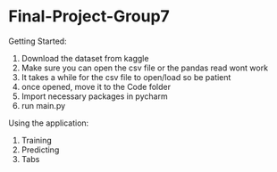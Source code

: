 # Final-Project-Group7

Getting Started:
1. Download the dataset from kaggle
2. Make sure you can open the csv file or the pandas read wont work
3. It takes a while for the csv file to open/load so be patient
4. once opened, move it to the Code folder
5. Import necessary packages in pycharm
6. run main.py

Using the application:
1. Training
2. Predicting
3. Tabs



